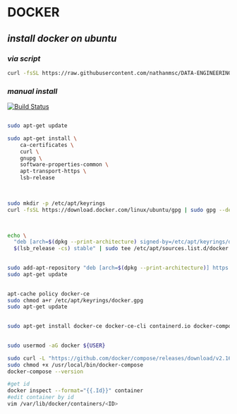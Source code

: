 # DOCKER
## _install docker on ubuntu_

### _via script_

``` sh
curl -fsSL https://raw.githubusercontent.com/nathanmsc/DATA-ENGINEERING/main/KUBERNETES/docker.sh | sh
```

### _manual install_
[![Build Status](https://travis-ci.org/joemccann/dillinger.svg?branch=master)](https://nodesource.com/products/nsolid)

``` sh

sudo apt-get update

sudo apt-get install \
    ca-certificates \
    curl \
    gnupg \
    software-properties-common \
    apt-transport-https \
    lsb-release
    
```

``` sh

sudo mkdir -p /etc/apt/keyrings
curl -fsSL https://download.docker.com/linux/ubuntu/gpg | sudo gpg --dearmor -o /etc/apt/keyrings/docker.gpg
    
```

``` sh

echo \
  "deb [arch=$(dpkg --print-architecture) signed-by=/etc/apt/keyrings/docker.gpg] https://download.docker.com/linux/ubuntu \
  $(lsb_release -cs) stable" | sudo tee /etc/apt/sources.list.d/docker.list > /dev/null
    
```

``` sh
sudo add-apt-repository "deb [arch=$(dpkg --print-architecture)] https://download.docker.com/linux/ubuntu $(lsb_release -cs) stable"
sudo apt-get update
    
```

``` sh
apt-cache policy docker-ce
sudo chmod a+r /etc/apt/keyrings/docker.gpg
sudo apt-get update
    
```

``` sh
sudo apt-get install docker-ce docker-ce-cli containerd.io docker-compose-plugin
    
```

``` sh
sudo usermod -aG docker ${USER}
```

```sh
sudo curl -L "https://github.com/docker/compose/releases/download/v2.16.0/docker-compose-$(uname -s)-$(uname -m)" -o /usr/local/bin/docker-compose
sudo chmod +x /usr/local/bin/docker-compose
docker-compose --version
```

```sh
#get id
docker inspect --format="{{.Id}}" container
#edit container by id
vim /var/lib/docker/containers/<ID>
```
